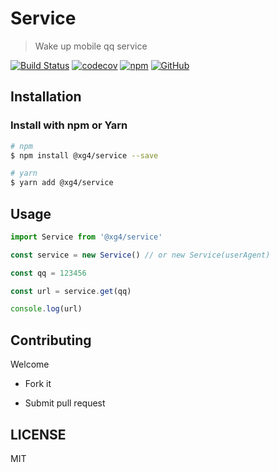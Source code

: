 # Service

> Wake up mobile qq service

[![Build Status](https://www.travis-ci.com/xg4/service.svg?branch=master)](https://www.travis-ci.com/xg4/service)
[![codecov](https://img.shields.io/codecov/c/github/xg4/service.svg)](https://codecov.io/gh/xg4/service)
[![npm](https://img.shields.io/npm/v/@xg4/service.svg)](https://www.npmjs.com/package/@xg4/service)
[![GitHub](https://img.shields.io/github/license/xg4/service.svg)](https://github.com/xg4/service/blob/master/LICENSE)

## Installation

### Install with npm or Yarn

```bash
# npm
$ npm install @xg4/service --save
```

```bash
# yarn
$ yarn add @xg4/service
```

## Usage

```js
import Service from '@xg4/service'

const service = new Service() // or new Service(userAgent)

const qq = 123456

const url = service.get(qq)

console.log(url)
```

## Contributing

Welcome

- Fork it

- Submit pull request

## LICENSE

MIT
